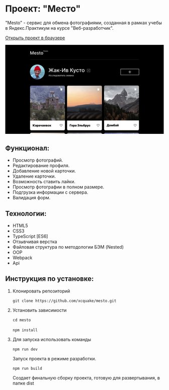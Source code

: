 # Проект: "Место"

"Mesto" - сервис для обмена фотографиями, созданная в рамках учебы в Яндекс.Практикум на курсе "Веб-разработчик".

[Открыть проект в браузере](https://xcquake.github.io/mesto/)

![screenshot](./src/images/mesto.png)

## Функционал:

- Просмотр фотографий.
- Редактирование профиля.
- Добавление новой карточки.
- Удаление карточки.
- Возможность ставить лайки.
- Просмотр фотографии в полном размере.
- Подгрузка информации с сервера.
- Валидация форм.

## Технологии:

- HTML5
- CSS3
- TypeScript [ES6]
- Отзывчивая верстка
- Файловая структура по методологии БЭМ (Nested)
- OOP
- Webpack
- Api

## Инструкция по установке:

1.  Клонировать репозиторий

        git clone https://github.com/xcquake/mesto.git

2.  Установить зависимости

        cd mesto

        npm install

3.  Для запуска использовать команды

        npm run dev

    Запуск проекта в режиме разработки.

        npm run build

    Создает финальную сборку проекта, готовую для развертывания, в папке dist
